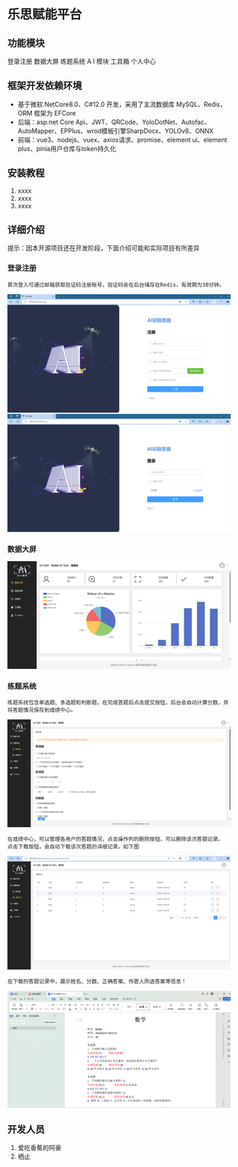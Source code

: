 # 乐思赋能平台

## 功能模块
登录注册
数据大屏
练题系统
A I 模块
工具箱
个人中心

## 框架开发依赖环境
 - 基于微软.NetCore8.0、C#12.0 开发，采用了主流数据库 MySQL、Redis，ORM 框架为 EFCore
 - 后端：asp.net Core Api、JWT、QRCode、YoloDotNet、Autofac、AutoMapper、EPPlus、wrod模板引擎SharpDocx、YOLOv8、ONNX 
 - 前端：vue3、nodejs、vuex、axios请求、promise、element ui、element plus、pinia用户仓库与token持久化

## 安装教程

1.  xxxx
2.  xxxx
3.  xxxx

## 详细介绍
提示：因本开源项目还在开发阶段，下面介绍可能和实际项目有所差异
### 登录注册

```
首次登入可通过邮箱获取验证码注册账号，验证码会在后台储存在Redis，有效期为30分钟。
```
![image](readmePhoto/login1.png)
![image](readmePhoto/login2.png)

### 数据大屏
![image](readmePhoto/sjdp.png)

### 练题系统
```
练题系统包含单选题、多选题和判断题，在完成答题后点击提交按钮，后台会自动计算分数，并将答题情况保存到成绩中心。
```
![image](readmePhoto/ltxt1.png)
```
在成绩中心，可以管理各用户的答题情况，点击操作列的删除按钮，可以删除该次答题记录。
点击下载按钮，会自动下载该次答题的详细记录。如下图
```
![image](readmePhoto/ltxt2.png)
```
在下载的答题记录中，展示姓名、分数、正确答案、作答人所选答案等信息！
```
![image](readmePhoto/ltxt3.png)
## 开发人员

1.  爱吃香蕉的阿豪
2.  栖止


